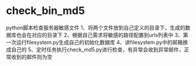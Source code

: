 # check_bin_md5
python脚本检查服务器敏感文件
1、将两个文件放到自己定义的目录下，生成的数据库也会在对应的目录下
2、根据自己需求将敏感的路径配置到urls列表中
3、第一次运行filesystem.py生成自己的初始化数据库
4、讲filesystem.py中的邮箱换成自己的
5、定时任务执行check_md5.py进行检查，有异常会收到异常邮件，正常收到的邮件则为空
